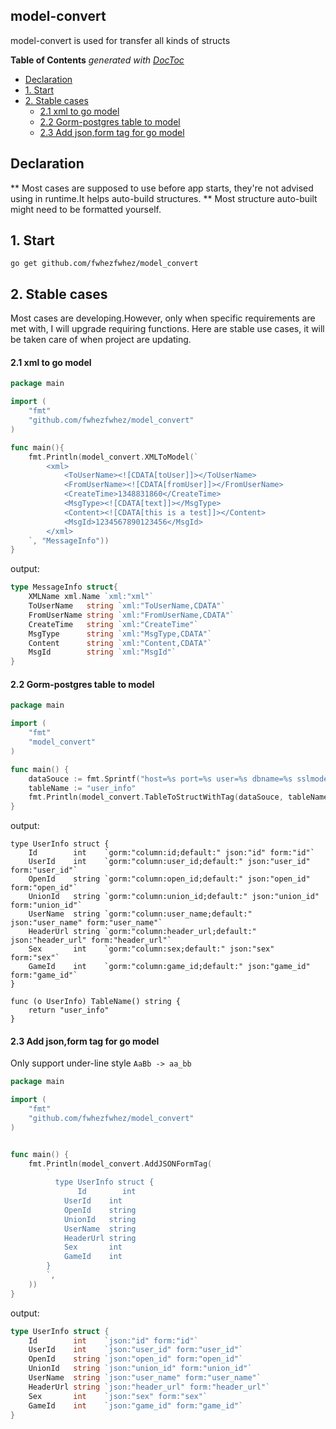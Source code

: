 ## model-convert

model-convert is used for transfer all kinds of structs

<!-- START doctoc generated TOC please keep comment here to allow auto update -->
<!-- DON'T EDIT THIS SECTION, INSTEAD RE-RUN doctoc TO UPDATE -->
**Table of Contents**  *generated with [DocToc](https://github.com/thlorenz/doctoc)*

- [Declaration](#declaration)
- [1. Start](#1-start)
- [2. Stable cases](#2-stable-cases)
    - [2.1 xml to go model](#21-xml-to-go-model)
    - [2.2 Gorm-postgres table to model](#22-gorm-postgres-table-to-model)
    - [2.3 Add json,form tag for go model](#23-add-jsonform-tag-for-go-model)

<!-- END doctoc generated TOC please keep comment here to allow auto update -->


## Declaration
** Most cases are supposed to use before app starts, they're not advised using in runtime.It helps auto-build structures.
** Most structure auto-built might need to be formatted yourself.

## 1. Start
`go get github.com/fwhezfwhez/model_convert`

## 2. Stable cases
Most cases are developing.However, only when specific requirements are met with, I will upgrade requiring functions. Here are stable use cases, it will be taken care of when project are updating.

#### 2.1 xml to go model
```go
package main

import (
    "fmt"
    "github.com/fwhezfwhez/model_convert"
)

func main(){
    fmt.Println(model_convert.XMLToModel(`
        <xml>
            <ToUserName><![CDATA[toUser]]></ToUserName>
            <FromUserName><![CDATA[fromUser]]></FromUserName>
            <CreateTime>1348831860</CreateTime>
            <MsgType><![CDATA[text]]></MsgType>
            <Content><![CDATA[this is a test]]></Content>
            <MsgId>1234567890123456</MsgId>
        </xml>
    `, "MessageInfo"))
}
```
output:
```go
type MessageInfo struct{
    XMLName xml.Name `xml:"xml"`
    ToUserName   string `xml:"ToUserName,CDATA"`
    FromUserName string `xml:"FromUserName,CDATA"`
    CreateTime   string `xml:"CreateTime"`
    MsgType      string `xml:"MsgType,CDATA"`
    Content      string `xml:"Content,CDATA"`
    MsgId        string `xml:"MsgId"`
}
```

#### 2.2 Gorm-postgres table to model

```go
package main

import (
    "fmt"
    "model_convert"
)

func main() {
    dataSouce := fmt.Sprintf("host=%s port=%s user=%s dbname=%s sslmode=%s password=%s", "localhost", "5432", "postgres", "game", "disable", "123")
    tableName := "user_info"
    fmt.Println(model_convert.TableToStructWithTag(dataSouce, tableName))
}
```
output:
```
type UserInfo struct {
    Id        int    `gorm:"column:id;default:" json:"id" form:"id"`
    UserId    int    `gorm:"column:user_id;default:" json:"user_id" form:"user_id"`
    OpenId    string `gorm:"column:open_id;default:" json:"open_id" form:"open_id"`
    UnionId   string `gorm:"column:union_id;default:" json:"union_id" form:"union_id"`
    UserName  string `gorm:"column:user_name;default:" json:"user_name" form:"user_name"`
    HeaderUrl string `gorm:"column:header_url;default:" json:"header_url" form:"header_url"`
    Sex       int    `gorm:"column:sex;default:" json:"sex" form:"sex"`
    GameId    int    `gorm:"column:game_id;default:" json:"game_id" form:"game_id"`
}

func (o UserInfo) TableName() string {
    return "user_info"
}
```

#### 2.3 Add json,form tag for go model
Only support under-line style `AaBb -> aa_bb`
```go
package main

import (
    "fmt"
    "github.com/fwhezfwhez/model_convert"
)


func main() {
    fmt.Println(model_convert.AddJSONFormTag(
        `
          type UserInfo struct {
               Id        int
            UserId    int
            OpenId    string
            UnionId   string
            UserName  string
            HeaderUrl string
            Sex       int
            GameId    int
        }
        `,
    ))
}

```
output:

```go
type UserInfo struct {
    Id        int    `json:"id" form:"id"`
    UserId    int    `json:"user_id" form:"user_id"`
    OpenId    string `json:"open_id" form:"open_id"`
    UnionId   string `json:"union_id" form:"union_id"`
    UserName  string `json:"user_name" form:"user_name"`
    HeaderUrl string `json:"header_url" form:"header_url"`
    Sex       int    `json:"sex" form:"sex"`
    GameId    int    `json:"game_id" form:"game_id"`
}
```
